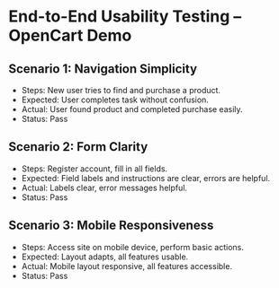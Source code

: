 # End-to-End Usability Testing – OpenCart Demo

## Scenario 1: Navigation Simplicity
- Steps: New user tries to find and purchase a product.
- Expected: User completes task without confusion.
- Actual: User found product and completed purchase easily.
- Status: Pass

## Scenario 2: Form Clarity
- Steps: Register account, fill in all fields.
- Expected: Field labels and instructions are clear, errors are helpful.
- Actual: Labels clear, error messages helpful.
- Status: Pass

## Scenario 3: Mobile Responsiveness
- Steps: Access site on mobile device, perform basic actions.
- Expected: Layout adapts, all features usable.
- Actual: Mobile layout responsive, all features accessible.
- Status: Pass

